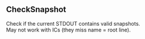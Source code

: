 ## CheckSnapshot

Check if the current STDOUT contains valid snapshots.     
May not work with ICs (they miss name = root line).